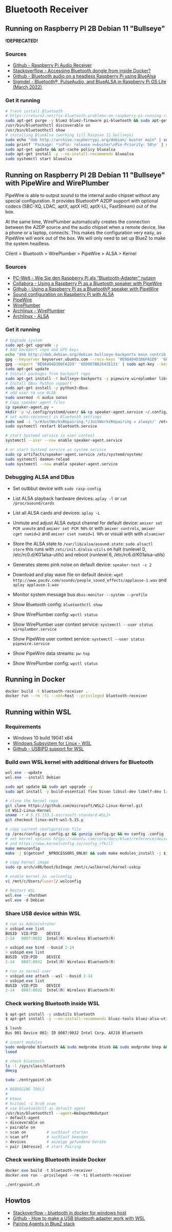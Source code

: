 # Bluetooth Receiver

## Running on Raspberry PI 2B Debian 11 "Bullseye"

**!DEPRECATED!**

### Sources

- [Github - Raspberry Pi Audio Receiver](https://github.com/nicokaiser/rpi-audio-receiver)
- [Stackoverflow - Accessing Bluetooth dongle from inside Docker?](https://stackoverflow.com/questions/28868393/accessing-bluetooth-dongle-from-inside-docker)
- [Github - Bluetooth audio on a headless Raspberry Pi using BlueAlsa](https://introt.github.io/docs/raspberrypi/bluealsa.html)
- [Sigmdel - Bluetooth®, PulseAudio, and BlueALSA in Raspberry Pi OS Lite (March 2022)](https://www.sigmdel.ca/michel/ha/rpi/bluetooth_in_rpios_02_en.html#bluealsa3)

### Get it running

```bash
# fresh install Bluetooth
# https://return2.net/fix-bluetooth-problems-on-raspberry-pi-running-raspbian/
sudo apt-get purge -y bluez bluez-firmware pi-bluetooth && sudo apt-get install pi-bluetooth
/usr/bin/bluetoothctl discoverable on
/usr/bin/bluetoothctl show
# installing BlueAlsa (working till Raspian 11 bullseye)
sudo echo "deb http://archive.raspberrypi.org/debian/ buster main" | sudo tee /etc/apt/sources.list.d/raspi-buster.list
sudo printf 'Package: *\nPin: release n=buster\nPin-Priority: 50\n' | sudo tee --append /etc/apt/preferences.d/limit-buster
sudo apt-get update && apt-cache policy bluealsa
sudo apt-get install -y --no-install-recommends bluealsa
sudo systemctl start bluealsa
```

## Running on Raspberry PI 2B Debian 11 "Bullseye" with PipeWire and WirePlumber

PipeWire is able to output sound to the internal audio chipset without any special configuration. It provides Bluetooth® A2DP support with optional codecs (SBC-XQ, LDAC, aptX, aptX HD, aptX-LL, FastStream) out of the box.

At the same time, WirePlumber automatically creates the connection between the A2DP source and the audio chipset when a remote device, like a phone or a laptop, connects. This makes the configuration very easy, as PipeWire will work out of the box. We will only need to set up BlueZ to make the system headless.

Client > Bluetooth > WirePlumber > PipeWire > ALSA > Kernel

### Sources

- [PC-Welt - Wie Sie den Raspberry Pi als “Bluetooth-Adapter” nutzen](https://www.pcwelt.de/article/1397754/wie-sie-den-raspberry-pi-als-bluetooth-adapter-nutzen.html)
- [Collabora - Using a Raspberry Pi as a Bluetooth speaker with PipeWire](https://www.collabora.com/news-and-blog/blog/2022/09/02/using-a-raspberry-pi-as-a-bluetooth-speaker-with-pipewire-wireplumber/)
- [Github - Using a Raspberry Pi as a Bluetooth® speaker with PipeWire](https://github.com/fdanis-oss/pw_wp_bluetooth_rpi_speaker)
- [Sound configuration on Raspberry Pi with ALSA](http://blog.scphillips.com/posts/2013/01/sound-configuration-on-raspberry-pi-with-alsa/)
- [PipeWire](https://docs.pipewire.org/)
- [WirePlumber](https://pipewire.pages.freedesktop.org/wireplumber/)
- [Archlinux - WirePlumber](https://wiki.archlinux.org/title/WirePlumber#Keep_Bluetooth_running_after_logout_/_Headless_Bluetooth)
- [Archlinux - ALSA](https://wiki.archlinux.org/title/Advanced_Linux_Sound_Architecture)

### Get it running

```bash
# Upgrade system
sudo apt-get upgrade -y
# Add backport repo and GPG keys
echo "deb http://deb.debian.org/debian bullseye-backports main contrib non-free" | sudo tee /etc/apt/sources.list.d/bullseye-backports.list
gpg --keyserver keyserver.ubuntu.com --recv-keys '0E98404D386FA1D9' '6ED0E7B82643E131'
gpg --export '0E98404D386FA1D9' '6ED0E7B82643E131' | sudo apt-key --keyring /etc/apt/trusted.gpg.d/bullseye-backports.gpg add -
sudo apt-get update
# Install packages from backport repo
sudo apt-get install -t bullseye-backports -y pipewire wireplumber libspa-0.2-bluetooth
# Install DBus Python support
sudo apt-get install -y python3-dbus
# add user to use ALSA
sudo usermod -G audio sonos
# Copy speaker agent files
cp speaker-agent.py ~
mkdir -p ~/.config/systemd/user/ && cp speaker-agent.service ~/.config/systemd/user/
# set auto-reconnect in Bluetooth settings
sudo sed -i 's/#JustWorksRepairing.*/JustWorksRepairing = always/' /etc/bluetooth/main.conf
sudo systemctl restart bluetooth.service

# start Systemd service in user context
systemctl --user --now enable speaker-agent.service

# or start Systemd service as system service
sudo cp artifacts/speaker-agent.service /etc/systemd/system/
sudo systemctl daemon-reload
sudo systemctl --now enable speaker-agent.service
```

### Debugging ALSA and DBus

- Set outbbut device with `sudo rasp-config`
- List ALSA playback hardware devices: `aplay -l` or `cat /proc/asound/cards`
- List all ALSA cards and devices: `aplay -L`
- Unmute and adjust ALSA output channel for default device: `amixer set PCM unmute` and `amixer set PCM 90%`
  or with `amixer controls`, `amixer cget numid=2` and `amixer cset numid=1 90%`
  or visual with with `alsamixer`
- Store the ALSA state to `/var/lib/alsa/asound.state`: `sudo alsactl store`
  this runs with `/etc/init.d/alsa-utils` on halt (runlevel 0, /etc/rc0.d/K01alsa-utils) and reboot (runlevel 6, /etc/rc6.d/K01alsa-utils)
- Generates stereo pink noise on default device: `speaker-test -c 2`
- Download and play wave file on default device: `wget http://www.pacdv.com/sounds/people_sound_effects/applause-1.wav` and `aplay applause-1.wav`
- Monitor system message bus `dbus-monitor --system --profile`

- Show Bluetooth config: `bluetoothctl show`

- Show WirePlumber config: `wpctl status`
- Show WirePlumber user context service: `systemctl --user status wireplumber.service`
- Show PipeWire user context service: `systemctl --user status pipewire.service`
- Show PipeWire data streams: `pw-top`
- Show WirePlumber config: `wpctl status`

## Running in Docker

```bash
docker build -t bluetooth-receiver .
docker run --rm -ti --net=host --privileged bluetooth-receiver
```

## Running within WSL

### Requirements

- Windows 10 build 19041 x64
- [Windows Subsystem for Linux - WSL](https://learn.microsoft.com/en-us/windows/wsl/)
- [Github - USBIPD support for WSL](https://github.com/dorssel/usbipd-win/wiki/WSL-support#building-your-own-usbip-enabled-wsl-2-kernel)

### Build own WSL kernel with additional drivers for Bluetooth

```powershell
wsl.exe --update
wsl.exe --install Debian
```

```bash
sudo apt update && sudo apt upgrade -y
sudo apt install -y build-essential flex bison libssl-dev libelf-dev libncurses-dev autoconf libudev-dev libtool git bc python3 pahole pkg-config

# clone the kernel repo
git clone https://github.com/microsoft/WSL2-Linux-Kernel.git
cd WSL2-Linux-Kernel
uname -r # 5.15.133.1-microsoft-standard-WSL2+
git checkout linux-msft-wsl-5.15.y

# copy current configuration file
cp /proc/config.gz config.gz && gunzip config.gz && mv config .config
# set kernel options https://ubuntu.com/core/docs/bluez/reference/device-enablement/linux-kernel-configuration-options
# and https://www.kernelconfig.io/config_rfkill
make menuconfig
make -j $(getconf _NPROCESSORS_ONLN) && sudo make modules_install -j $(getconf _NPROCESSORS_ONLN) && sudo make install -j $(getconf _NPROCESSORS_ONLN)

# copy kernel image
sudo cp arch/x86/boot/bzImage /mnt/c/wslkernel/kernel-usbip

# enable kernel in .wslconfig
vi /mnt/c/Users/[user]/.wslconfig
```

```powershell
# Restart WSL
wsl.exe --shutdown
wsl.exe -d Debian
```

### Share USB device within WSL

```powershell
# run as Administrator
> usbipd.exe list
BUSID  VID:PID    DEVICE                                                        STATE
2-14   8087:0032  Intel(R) Wireless Bluetooth(R)                                Not shared

> usbipd.exe bind --busid 2-14
> usbipd.exe list
BUSID  VID:PID    DEVICE                                                        STATE
2-14   8087:0032  Intel(R) Wireless Bluetooth(R)                                Shared
```

```powershell
# run as normal user
> usbipd.exe attach --wsl --busid 2-14
> usbipd.exe list
BUSID  VID:PID    DEVICE                                                        STATE
2-14   8087:0032  Intel(R) Wireless Bluetooth(R)                                Attached
```

### Check working Bluetooth inside WSL

```bash
$ apt-get install -y usbutils bluetooth
$ apt-get install -y --no-install-recommends bluez-tools bluez-alsa-utils rfkill

$ lsusb
Bus 001 Device 002: ID 8087:0032 Intel Corp. AX210 Bluetooth

# insert modules
sudo modprobe bluetooth && sudo modprobe btusb && sudo modprobe bnep && sudo modprobe rfcomm
lsmod

# check bluetooth
ls -l /sys/class/bluetooth
dmesg

sudo ./entrypoint.sh

# DEBUGGING TOOLS
#
# btmon
# hcitool -i hci0 scan
# use bluetoothctl as default agent
/usr/bin/bluetoothctl --agent=NoInputNoOutput
> default-agent
> discoverable on
> pairable on
> scan on         # suchlauf starten
> scan off        # suchlauf beenden
> devices         # anzeige gefundene Geräte
> pair [Adresse]  # start Pairing
```

### Check working Bluetooth inside Docker

```powershell
docker.exe build -t bluetooth-receiver .
docker.exe run --privileged --rm -ti bluetooth-receiver
```

```bash
./entrypoint.sh
```

## Howtos

- [Stackoverflow - bluetooth in docker for windows host](https://stackoverflow.com/questions/65795071/bluetooth-in-docker-for-windows-host)
- [Github - How to make a USB bluetooth adapter work with WSL](https://github.com/dorssel/usbipd-win/discussions/310)
- [Pairing Agents in BlueZ stack](https://technotes.kynetics.com/2018/pairing_agents_bluez/)
